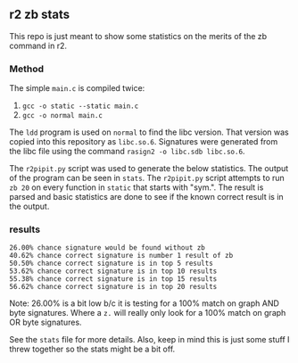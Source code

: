 ## r2 zb stats

This repo is just meant to show some statistics on the merits of the zb command
in r2. 

### Method
The simple `main.c` is compiled twice:
1. `gcc -o static --static main.c`
2. `gcc -o normal main.c`

The `ldd` program is used on `normal` to find the libc version. That version
was copied into this repository as `libc.so.6`. Signatures were generated from
the libc file using the command `rasign2 -o libc.sdb libc.so.6`.

The `r2pipit.py` script was used to generate the below statistics. The output
of the program can be seen in `stats`. The `r2pipit.py` script attempts to run
`zb 20` on every function in `static` that starts with "sym.". The result is
parsed and basic statistics are done to see if the known correct result is in
the output.

### results

```
26.00% chance signature would be found without zb
40.62% chance correct signature is number 1 result of zb
50.50% chance correct signature is in top 5 results
53.62% chance correct signature is in top 10 results
55.38% chance correct signature is in top 15 results
56.62% chance correct signature is in top 20 results
```

Note: 26.00% is a bit low b/c it is testing for a 100% match on graph AND byte
signatures. Where a `z.` will really only look for a 100% match on graph OR
byte signatures.

See the `stats` file for more details. Also, keep in mind this is just some
stuff I threw together so the stats might be a bit off. 
